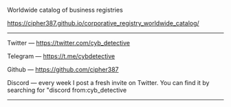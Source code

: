 Worldwide catalog of business registries

https://cipher387.github.io/corporative_registry_worldwide_catalog/

<hr>

Twitter — https://twitter.com/cyb_detective

Telegram — https://t.me/cybdetective

Github — https://github.com/cipher387

Discord — every week I post a fresh invite on Twitter. You can find it by searching for "discord from:cyb_detective

<hr>
